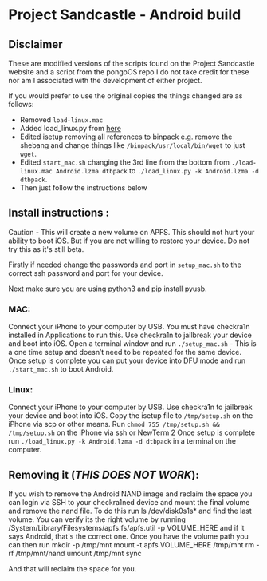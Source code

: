 # Project Sandcastle - Android build

## Disclaimer
These are modified versions of the scripts found on the Project Sandcastle website and a script from the pongoOS repo I do not take credit for these nor am I associated with the development of either project.

If you would prefer to use the original copies the things changed are as follows:
* Removed `load-linux.mac`
* Added load_linux.py from [here](https://github.com/checkra1n/pongoOS/blob/master/scripts/load_linux.py)
* Edited isetup removing all references to binpack e.g. remove the shebang and change things like `/binpack/usr/local/bin/wget` to just `wget`.
* Edited `start_mac.sh` changing the 3rd line from the bottom from `./load-linux.mac Android.lzma dtbpack` to `./load_linux.py -k Android.lzma -d dtbpack`.
* Then just follow the instructions below


## Install instructions :
Caution - This will create a new volume on APFS. This should not hurt your ability to boot iOS. But if you are not willing to restore your device. Do not try this as it's still beta.

Firstly if needed change the passwords and port in `setup_mac.sh` to the correct ssh password and port for your device.

Next make sure you are using python3 and pip install pyusb.

### MAC:
Connect your iPhone to your computer by USB.
You must have checkra1n installed in Applications to run this.
Use checkra1n to jailbreak your device and boot into iOS.
Open a terminal window and run `./setup_mac.sh` - This is a one time setup and doesn’t need to be repeated for the same device.
Once setup is complete you can put your device into DFU mode and run `./start_mac.sh` to boot Android.


### Linux:
Connect your iPhone to your computer by USB.
Use checkra1n to jailbreak your device and boot into iOS.
Copy the isetup file to `/tmp/setup.sh` on the iPhone via scp or other means.
Run `chmod 755 /tmp/setup.sh && /tmp/setup.sh` on the iPhone via ssh or NewTerm 2
Once setup is complete run `./load_linux.py -k Android.lzma -d dtbpack` in a terminal on the computer.


## Removing it (*THIS DOES NOT WORK*):
If you wish to remove the Android NAND image and reclaim the space you can login via SSH to your checkra1ned device and mount the final volume and remove the nand file. To do this run ls /dev/disk0s1s* and find the last volume. You can verify its the right volume by running /System/Library/Filesystems/apfs.fs/apfs.util -p VOLUME_HERE and if it says Android, that's the correct one. Once you have the volume path you can then run 
mkdir -p /tmp/mnt 
mount -t apfs VOLUME_HERE /tmp/mnt 
rm -rf /tmp/mnt/nand
umount /tmp/mnt
sync

And that will reclaim the space for you.

